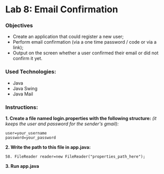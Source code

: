 # Lab 8: Email Confirmation

### Objectives

- Create an application that could register a new user;
- Perform email confirmation (via a one time password / code or via a link);
- Output on the screen whether a user confirmed their email or did not confirm it yet.

### Used Technologies:

- Java
- Java Swing
- Java Mail

### Instructions:
**1. Create a file named login.properties with the following structure:**
*(it keeps the user and password for the sender's gmail):*

```
user=your_username
password=your_password
```
**2. Write the path to this file in app.java:**
```
58. FileReader reader=new FileReader("properties_path_here");
```
**3. Run app.java**

